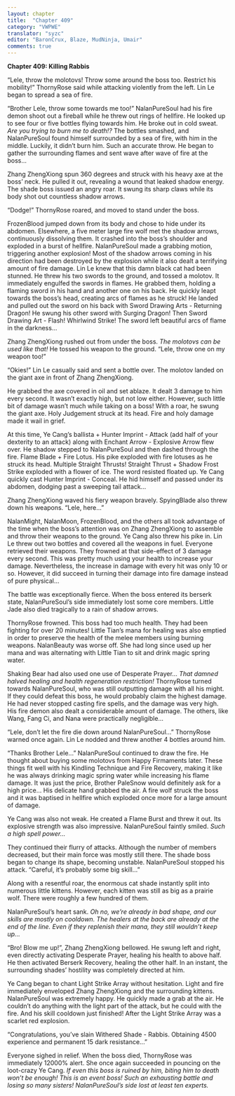 ```yaml
---
layout: chapter
title:  "Chapter 409"
category: "VWPWE"
translator: "syzc"
editor: "BaronCrux, Blaze, MudNinja, Umair"
comments: true
---
```


**Chapter 409: Killing Rabbis**

“Lele, throw the molotovs! Throw some around the boss too. Restrict his mobility!” ThornyRose said while attacking violently from the left. Lin Le began to spread a sea of fire.

“Brother Lele, throw some towards me too!” NalanPureSoul had his fire demon shoot out a fireball while he threw out rings of hellfire. He looked up to see four or five bottles flying towards him. He broke out in cold sweat. *Are you trying to burn me to death!?* The bottles smashed, and NalanPureSoul found himself surrounded by a sea of fire, with him in the middle. Luckily, it didn’t burn him. Such an accurate throw. He began to gather the surrounding flames and sent wave after wave of fire at the boss...

Zhang ZhengXiong spun 360 degrees and struck with his heavy axe at the boss’ neck. He pulled it out, revealing a wound that leaked shadow energy. The shade boss issued an angry roar. It swung its sharp claws while its body shot out countless shadow arrows.

“Dodge!” ThornyRose roared, and moved to stand under the boss. 

FrozenBlood jumped down from its body and chose to hide under its abdomen. Elsewhere, a five meter large fire wolf met the shadow arrows, continuously dissolving them. It crashed into the boss’s shoulder and exploded in a burst of hellfire. NalanPureSoul made a grabbing motion, triggering another explosion! Most of the shadow arrows coming in his direction had been destroyed by the explosion while it also dealt a terrifying amount of fire damage. Lin Le knew that this damn black cat had been stunned. He threw his two swords to the ground, and tossed a molotov. It immediately engulfed the swords in flames. He grabbed them, holding a flaming sword in his hand and another one on his back. He quickly leapt towards the boss’s head, creating arcs of flames as he struck! He landed and pulled out the sword on his back with Sword Drawing Arts - Returning Dragon! He swung his other sword with Surging Dragon! Then Sword Drawing Art - Flash! Whirlwind Strike! The sword left beautiful arcs of flame in the darkness...

Zhang ZhengXiong rushed out from under the boss. *The molotovs can be used like that!* He tossed his weapon to the ground. “Lele, throw one on my weapon too!”

“Okies!” Lin Le casually said and sent a bottle over. The molotov landed on the giant axe in front of Zhang ZhengXiong.

He grabbed the axe covered in oil and set ablaze. It dealt 3 damage to him every second. It wasn’t exactly high, but not low either. However, such little bit of damage wasn’t much while taking on a boss! With a roar, he swung the giant axe. Holy Judgement struck at its head. Fire and holy damage made it wail in grief. 

At this time, Ye Cang’s ballista + Hunter Imprint - Attack (add half of your dexterity to an attack) along with Enchant Arrow - Explosive Arrow flew over. He shadow stepped to NalanPureSoul and then dashed through the fire. Flame Blade + Fire Lotus. His pike exploded with fire lotuses as he struck its head. Multiple Straight Thrusts! Straight Thrust + Shadow Frost Strike exploded with a flower of ice. The word resisted floated up. Ye Cang quickly cast Hunter Imprint - Conceal. He hid himself and passed under its abdomen, dodging past a sweeping tail attack...

Zhang ZhengXiong waved his fiery weapon bravely. SpyingBlade also threw down his weapons. “Lele, here...” 

NalanMight, NalanMoon, FrozenBlood, and the others all took advantage of the time when the boss’s attention was on Zhang ZhengXiong to assemble and throw their weapons to the ground. Ye Cang also threw his pike in. Lin Le threw out two bottles and covered all the weapons in fuel. Everyone retrieved their weapons. They frowned at that side-effect of 3 damage every second. This was pretty much using your health to increase your damage. Nevertheless, the increase in damage with every hit was only 10 or so. However, it did succeed in turning their damage into fire damage instead of pure physical...  

The battle was exceptionally fierce. When the boss entered its berserk state, NalanPureSoul’s side immediately lost some core members. Little Jade also died tragically to a rain of shadow arrows. 

ThornyRose frowned. This boss had too much health. They had been fighting for over 20 minutes! Little Tian’s mana for healing was also emptied in order to preserve the health of the melee members using burning weapons. NalanBeauty was worse off. She had long since used up her mana and was alternating with Little Tian to sit and drink magic spring water. 

Shaking Bear had also used one use of Desperate Prayer… *That damned halved healing and health regeneration restriction!* ThornyRose turned towards NalanPureSoul, who was still outputting damage with all his might. If they could defeat this boss, he would probably claim the highest damage. He had never stopped casting fire spells, and the damage was very high. His fire demon also dealt a considerable amount of damage. The others, like Wang, Fang Ci, and Nana were practically negligible...

“Lele, don’t let the fire die down around NalanPureSoul...” ThornyRose warned once again. Lin Le nodded and threw another 4 bottles around him.

“Thanks Brother Lele...” NalanPureSoul continued to draw the fire. He thought about buying some molotovs from Happy Firmaments later. These things fit well with his Kindling Technique and Fire Recovery, making it like he was always drinking magic spring water while increasing his flame damage. It was just the price, Brother PaleSnow would definitely ask for a high price… His delicate hand grabbed the air. A fire wolf struck the boss and it was baptised in hellfire which exploded once more for a large amount of damage.

Ye Cang was also not weak. He created a Flame Burst and threw it out. Its explosive strength was also impressive. NalanPureSoul faintly smiled. *Such a high spell power...*

They continued their flurry of attacks. Although the number of members decreased, but their main force was mostly still there. The shade boss began to change its shape, becoming unstable. NalanPureSoul stopped his attack. “Careful, it’s probably some big skill...”

Along with a resentful roar, the enormous cat shade instantly split into numerous little kittens. However, each kitten was still as big as a prairie wolf. There were roughly a few hundred of them. 

NalanPureSoul’s heart sank. *Oh no, we’re already in bad shape, and our skills are mostly on cooldown. The healers at the back are already at the end of the line. Even if they replenish their mana, they still wouldn’t keep up...*

“Bro! Blow me up!”, Zhang ZhengXiong bellowed. He swung left and right, even directly activating Desperate Prayer, healing his health to above half. He then activated Berserk Recovery, healing the other half. In an instant, the surrounding shades’ hostility was completely directed at him. 

Ye Cang began to chant Light Strike Array without hesitation. Light and fire immediately enveloped Zhang ZhengXiong and the surrounding kittens. NalanPureSoul was extremely happy. He quickly made a grab at the air. He couldn’t do anything with the light part of the attack, but he could with the fire. And his skill cooldown just finished! After the Light Strike Array was a scarlet red explosion.

“Congratulations, you’ve slain Withered Shade - Rabbis. Obtaining 4500 experience and permanent 15 dark resistance...”

Everyone sighed in relief. When the boss died, ThornyRose was immediately 12000% alert. She once again succeeded in pouncing on the loot-crazy Ye Cang. *If even this boss is ruined by him, biting him to death won’t be enough! This is an event boss! Such an exhausting battle and losing so many sisters! NalanPureSoul’s side lost at least ten experts.* 
